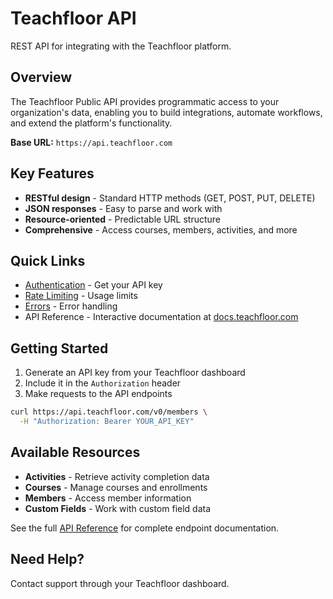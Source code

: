# Teachfloor API

REST API for integrating with the Teachfloor platform.

## Overview

The Teachfloor Public API provides programmatic access to your organization's data, enabling you to build integrations, automate workflows, and extend the platform's functionality.

**Base URL:** `https://api.teachfloor.com`

## Key Features

- **RESTful design** - Standard HTTP methods (GET, POST, PUT, DELETE)
- **JSON responses** - Easy to parse and work with
- **Resource-oriented** - Predictable URL structure
- **Comprehensive** - Access courses, members, activities, and more

## Quick Links

- [Authentication](./01-authentication.md) - Get your API key
- [Rate Limiting](./02-rate-limiting.md) - Usage limits
- [Errors](./03-errors.md) - Error handling
- API Reference - Interactive documentation at [docs.teachfloor.com](https://docs.teachfloor.com/api-reference)

## Getting Started

1. Generate an API key from your Teachfloor dashboard
2. Include it in the `Authorization` header
3. Make requests to the API endpoints

```bash
curl https://api.teachfloor.com/v0/members \
  -H "Authorization: Bearer YOUR_API_KEY"
```

## Available Resources

- **Activities** - Retrieve activity completion data
- **Courses** - Manage courses and enrollments
- **Members** - Access member information
- **Custom Fields** - Work with custom field data

See the full [API Reference](https://docs.teachfloor.com/api-reference) for complete endpoint documentation.

## Need Help?

Contact support through your Teachfloor dashboard.
